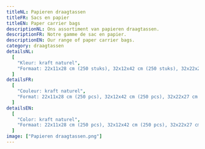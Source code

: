 ```yaml
---
titleNL: Papieren draagtassen
titleFR: Sacs en papier
titleEN: Paper carrier bags
descriptionNL: Ons assortiment van papieren draagtassen.
descriptionFR: Notre gamme de sac en papier.
descriptionEN: Our range of paper carrier bags.
category: draagtassen
detailsNL:
  [
    "Kleur: kraft naturel",
    "Formaat: 22x11x28 cm (250 stuks), 32x12x42 cm (250 stuks), 32x22x27 cm (250 stuks) en 45x17x47 cm (150 stuks)",
  ]
detailsFR:
  [
    "Couleur: kraft naturel",
    "Format: 22x11x28 cm (250 pcs), 32x12x42 cm (250 pcs), 32x22x27 cm (250 pcs) et 45x17x47 cm (150 pcs)",
  ]
detailsEN:
  [
    "Color: kraft naturel",
    "Formaat: 22x11x28 cm (250 pcs), 32x12x42 cm (250 pcs), 32x22x27 cm (250 pcs) and 45x17x47 cm (150 pcs)",
  ]
image: ["Papieren draagtassen.png"]
---
```

